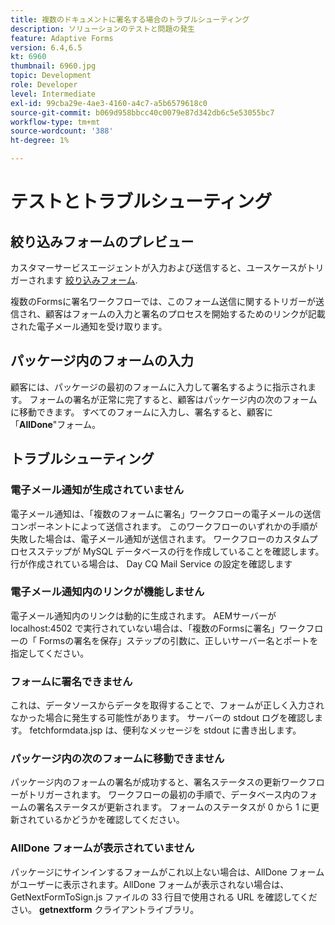 ```yaml
---
title: 複数のドキュメントに署名する場合のトラブルシューティング
description: ソリューションのテストと問題の発生
feature: Adaptive Forms
version: 6.4,6.5
kt: 6960
thumbnail: 6960.jpg
topic: Development
role: Developer
level: Intermediate
exl-id: 99cba29e-4ae3-4160-a4c7-a5b6579618c0
source-git-commit: b069d958bbcc40c0079e87d342db6c5e53055bc7
workflow-type: tm+mt
source-wordcount: '388'
ht-degree: 1%

---
```


# テストとトラブルシューティング


## 絞り込みフォームのプレビュー

カスタマーサービスエージェントが入力および送信すると、ユースケースがトリガーされます [絞り込みフォーム](http://localhost:4502/content/dam/formsanddocuments/formsandsigndemo/refinanceform/jcr:content?wcmmode=disabled).

複数のFormsに署名ワークフローでは、このフォーム送信に関するトリガーが送信され、顧客はフォームの入力と署名のプロセスを開始するためのリンクが記載された電子メール通知を受け取ります。

## パッケージ内のフォームの入力

顧客には、パッケージの最初のフォームに入力して署名するように指示されます。 フォームの署名が正常に完了すると、顧客はパッケージ内の次のフォームに移動できます。 すべてのフォームに入力し、署名すると、顧客に「**AllDone**&quot;フォーム。

## トラブルシューティング

### 電子メール通知が生成されていません

電子メール通知は、「複数のフォームに署名」ワークフローの電子メールの送信コンポーネントによって送信されます。 このワークフローのいずれかの手順が失敗した場合は、電子メール通知が送信されます。 ワークフローのカスタムプロセスステップが MySQL データベースの行を作成していることを確認します。 行が作成されている場合は、 Day CQ Mail Service の設定を確認します

### 電子メール通知内のリンクが機能しません

電子メール通知内のリンクは動的に生成されます。 AEMサーバーが localhost:4502 で実行されていない場合は、「複数のFormsに署名」ワークフローの「 Formsの署名を保存」ステップの引数に、正しいサーバー名とポートを指定してください。

### フォームに署名できません

これは、データソースからデータを取得することで、フォームが正しく入力されなかった場合に発生する可能性があります。 サーバーの stdout ログを確認します。 fetchformdata.jsp は、便利なメッセージを stdout に書き出します。

### パッケージ内の次のフォームに移動できません

パッケージ内のフォームの署名が成功すると、署名ステータスの更新ワークフローがトリガーされます。 ワークフローの最初の手順で、データベース内のフォームの署名ステータスが更新されます。 フォームのステータスが 0 から 1 に更新されているかどうかを確認してください。

### AllDone フォームが表示されていません

パッケージにサインインするフォームがこれ以上ない場合は、AllDone フォームがユーザーに表示されます。AllDone フォームが表示されない場合は、GetNextFormToSign.js ファイルの 33 行目で使用される URL を確認してください。 **getnextform** クライアントライブラリ。
